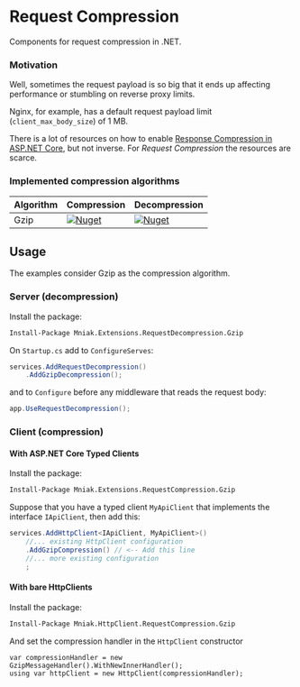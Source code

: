 Request Compression
=======================

Components for request compression in .NET.


### Motivation
Well, sometimes the request payload is so big that it ends up affecting performance or stumbling on reverse proxy limits.

Nginx, for example, has a default request payload limit (`client_max_body_size`) of 1 MB.

There is a lot of resources on how to enable [Response Compression in ASP.NET Core](https://docs.microsoft.com/en-us/aspnet/core/performance/response-compression), but not inverse. For _Request Compression_ the resources are scarce.


### Implemented compression algorithms
| Algorithm | Compression | Decompression |
|-----------|-------------|---------------|
| Gzip      | [![Nuget](https://img.shields.io/nuget/v/Mniak.Extensions.RequestCompression.Gzip)](https://www.nuget.org/packages/Mniak.Extensions.RequestCompression.Gzip/) | [![Nuget](https://img.shields.io/nuget/v/Mniak.Extensions.RequestDecompression.Gzip)](https://www.nuget.org/packages/Mniak.Extensions.RequestDecompression.Gzip/) |

## Usage

The examples consider Gzip as the compression algorithm.

### Server (decompression)

Install the package:
```ps
Install-Package Mniak.Extensions.RequestDecompression.Gzip
```

On `Startup.cs` add to `ConfigureServes`:
```cs
services.AddRequestDecompression()
    .AddGzipDecompression();
```

and to `Configure` before any middleware that reads the request body:
```cs
app.UseRequestDecompression();
```

### Client (compression)
#### With ASP.NET Core Typed Clients

Install the package:
```ps
Install-Package Mniak.Extensions.RequestCompression.Gzip
```

Suppose that you have a typed client `MyApiClient` that implements the interface `IApiClient`, then add this:
```cs
services.AddHttpClient<IApiClient, MyApiClient>()
    //... existing HttpClient configuration
    .AddGzipCompression() // <-- Add this line 
    //... more existing configuration
    ;
```

#### With bare HttpClients
Install the package:
```ps
Install-Package Mniak.HttpClient.RequestCompression.Gzip
```

And set the compression handler in the `HttpClient` constructor
```
var compressionHandler = new GzipMessageHandler().WithNewInnerHandler();
using var httpClient = new HttpClient(compressionHandler);
```
